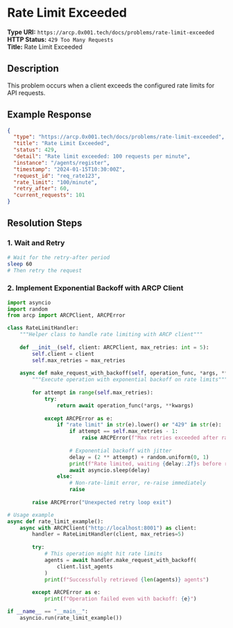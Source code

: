 # Rate Limit Exceeded

**Type URI:** `https://arcp.0x001.tech/docs/problems/rate-limit-exceeded`  
**HTTP Status:** `429 Too Many Requests`  
**Title:** Rate Limit Exceeded

## Description

This problem occurs when a client exceeds the configured rate limits for API requests.

## Example Response

```json
{
  "type": "https://arcp.0x001.tech/docs/problems/rate-limit-exceeded",
  "title": "Rate Limit Exceeded",
  "status": 429,
  "detail": "Rate limit exceeded: 100 requests per minute",
  "instance": "/agents/register",
  "timestamp": "2024-01-15T10:30:00Z",
  "request_id": "req_rate123",
  "rate_limit": "100/minute",
  "retry_after": 60,
  "current_requests": 101
}
```

## Resolution Steps

### 1. Wait and Retry
```bash
# Wait for the retry-after period
sleep 60
# Then retry the request
```

### 2. Implement Exponential Backoff with ARCP Client
```python
import asyncio
import random
from arcp import ARCPClient, ARCPError

class RateLimitHandler:
    """Helper class to handle rate limiting with ARCP client"""
    
    def __init__(self, client: ARCPClient, max_retries: int = 5):
        self.client = client
        self.max_retries = max_retries
    
    async def make_request_with_backoff(self, operation_func, *args, **kwargs):
        """Execute operation with exponential backoff on rate limits"""
        
        for attempt in range(self.max_retries):
            try:
                return await operation_func(*args, **kwargs)
                
            except ARCPError as e:
                if "rate limit" in str(e).lower() or "429" in str(e):
                    if attempt == self.max_retries - 1:
                        raise ARCPError(f"Max retries exceeded after rate limiting")
                    
                    # Exponential backoff with jitter
                    delay = (2 ** attempt) + random.uniform(0, 1)
                    print(f"Rate limited, waiting {delay:.2f}s before retry {attempt + 1}")
                    await asyncio.sleep(delay)
                else:
                    # Non-rate-limit error, re-raise immediately
                    raise
        
        raise ARCPError("Unexpected retry loop exit")

# Usage example
async def rate_limit_example():
    async with ARCPClient("http://localhost:8001") as client:
        handler = RateLimitHandler(client, max_retries=5)
        
        try:
            # This operation might hit rate limits
            agents = await handler.make_request_with_backoff(
                client.list_agents
            )
            print(f"Successfully retrieved {len(agents)} agents")
            
        except ARCPError as e:
            print(f"Operation failed even with backoff: {e}")

if __name__ == "__main__":
    asyncio.run(rate_limit_example())
```